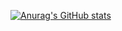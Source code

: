 [![Anurag's GitHub stats](https://github-readme-stats.vercel.app/api?username=BenBenny11)](https://github.com/anuraghazra/github-readme-stats)
